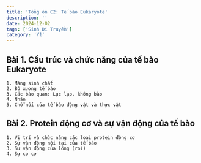 ```yaml
---
title: 'Tổng ôn C2: Tế bào Eukaryote'
description: ''
date: 2024-12-02
tags: ['Sinh Di Truyền']
category: 'Y1'
---
```

<!-- markmap: foldAll -->
## Bài 1. Cấu trúc và chức năng của tế bào Eukaryote

```markmap
1. Màng sinh chất
2. Bộ xương tế bào
3. Các bào quan: Lục lạp, không bào
4. Nhân
5. Chỗ nối của tế bào động vật và thực vật
```

## Bài 2. Protein động cơ và sự vận động của tế bào

```markmap
1. Vị trí và chức năng các loại protein động cơ
2. Sự vận động nội tại của tế bào
3. Sư vận động của lông (roi)
4. Sự co cơ
```
